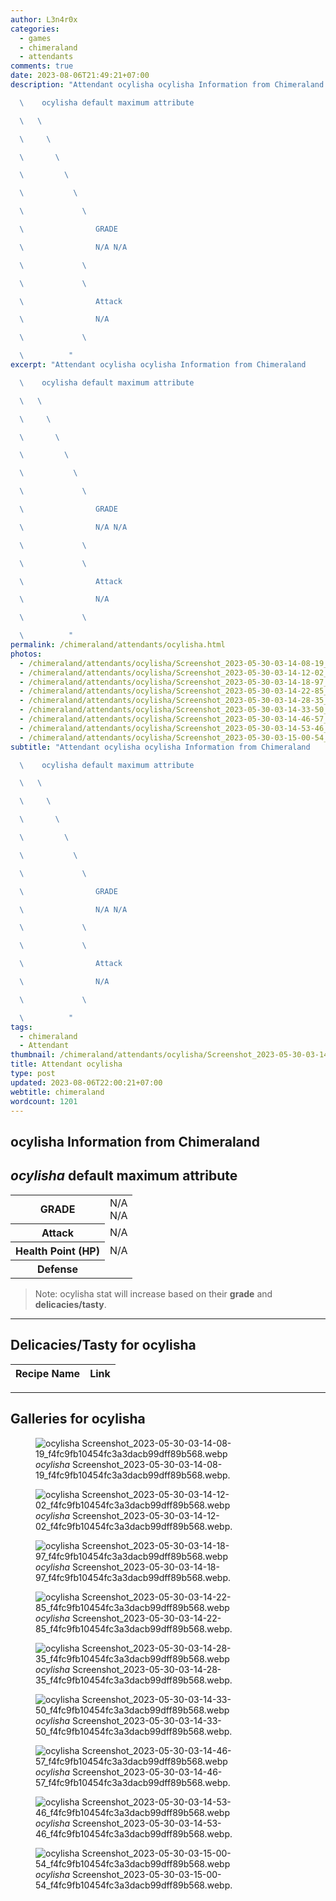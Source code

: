 ```yaml
---
author: L3n4r0x
categories:
  - games
  - chimeraland
  - attendants
comments: true
date: 2023-08-06T21:49:21+07:00
description: "Attendant ocylisha ocylisha Information from Chimeraland

  \    ocylisha default maximum attribute

  \   \ 

  \     \ 

  \       \ 

  \         \ 

  \           \ 

  \             \ 

  \                GRADE

  \                N/A N/A

  \             \ 

  \             \ 

  \                Attack

  \                N/A

  \             \ 

  \          "
excerpt: "Attendant ocylisha ocylisha Information from Chimeraland

  \    ocylisha default maximum attribute

  \   \ 

  \     \ 

  \       \ 

  \         \ 

  \           \ 

  \             \ 

  \                GRADE

  \                N/A N/A

  \             \ 

  \             \ 

  \                Attack

  \                N/A

  \             \ 

  \          "
permalink: /chimeraland/attendants/ocylisha.html
photos:
  - /chimeraland/attendants/ocylisha/Screenshot_2023-05-30-03-14-08-19_f4fc9fb10454fc3a3dacb99dff89b568.webp
  - /chimeraland/attendants/ocylisha/Screenshot_2023-05-30-03-14-12-02_f4fc9fb10454fc3a3dacb99dff89b568.webp
  - /chimeraland/attendants/ocylisha/Screenshot_2023-05-30-03-14-18-97_f4fc9fb10454fc3a3dacb99dff89b568.webp
  - /chimeraland/attendants/ocylisha/Screenshot_2023-05-30-03-14-22-85_f4fc9fb10454fc3a3dacb99dff89b568.webp
  - /chimeraland/attendants/ocylisha/Screenshot_2023-05-30-03-14-28-35_f4fc9fb10454fc3a3dacb99dff89b568.webp
  - /chimeraland/attendants/ocylisha/Screenshot_2023-05-30-03-14-33-50_f4fc9fb10454fc3a3dacb99dff89b568.webp
  - /chimeraland/attendants/ocylisha/Screenshot_2023-05-30-03-14-46-57_f4fc9fb10454fc3a3dacb99dff89b568.webp
  - /chimeraland/attendants/ocylisha/Screenshot_2023-05-30-03-14-53-46_f4fc9fb10454fc3a3dacb99dff89b568.webp
  - /chimeraland/attendants/ocylisha/Screenshot_2023-05-30-03-15-00-54_f4fc9fb10454fc3a3dacb99dff89b568.webp
subtitle: "Attendant ocylisha ocylisha Information from Chimeraland

  \    ocylisha default maximum attribute

  \   \ 

  \     \ 

  \       \ 

  \         \ 

  \           \ 

  \             \ 

  \                GRADE

  \                N/A N/A

  \             \ 

  \             \ 

  \                Attack

  \                N/A

  \             \ 

  \          "
tags:
  - chimeraland
  - Attendant
thumbnail: /chimeraland/attendants/ocylisha/Screenshot_2023-05-30-03-14-08-19_f4fc9fb10454fc3a3dacb99dff89b568.webp
title: Attendant ocylisha
type: post
updated: 2023-08-06T22:00:21+07:00
webtitle: chimeraland
wordcount: 1201
---
```


<link
  rel="stylesheet"
  href="https://rawcdn.githack.com/dimaslanjaka/Web-Manajemen/870a349/css/bootstrap-5-3-0-alpha3-wrapper.css"
/>
<section id="bootstrap-wrapper">
  <div data-bs-theme="dark">
    <h2>ocylisha Information from Chimeraland</h2>
    <h2 id="attribute"><i>ocylisha</i> default maximum attribute</h2>
    <div class="row">
      <div class="col mb-2">
        <div class="card">
          <div class="card-body">
            <table>
              <tr>
                <th>GRADE</th>
                <td>N/A <br />N/A</td>
              </tr>
              <tr>
                <th>Attack</th>
                <td>N/A</td>
              </tr>
              <tr>
                <th>Health Point (HP)</th>
                <td>N/A</td>
              </tr>
              <tr>
                <th>Defense</th>
                <td></td>
              </tr>
            </table>
          </div>
        </div>
      </div>
    </div>
    <blockquote class="bd-callout bd-callout-warning">
      Note: ocylisha stat will increase based on their <b>grade</b> and
      <b>delicacies/tasty</b>.
    </blockquote>
    <hr />
    <h2 id="delicacies">Delicacies/Tasty for ocylisha</h2>
    <div class="card">
      <div class="card-body">
        <div class="table-responsive">
          <table class="table table-striped">
            <thead>
              <tr>
                <th>Recipe Name</th>
                <th>Link</th>
              </tr>
            </thead>
            <tbody></tbody>
          </table>
        </div>
      </div>
    </div>
    <hr />
    <div id="gallery">
      <h2>Galleries for ocylisha</h2>
      <div class="row">
        <div class="col-lg-6 col-12">
          <figure>
            <img
              src="https://www.webmanajemen.com/chimeraland/attendants/ocylisha/Screenshot_2023-05-30-03-14-08-19_f4fc9fb10454fc3a3dacb99dff89b568.webp"
              alt="ocylisha Screenshot_2023-05-30-03-14-08-19_f4fc9fb10454fc3a3dacb99dff89b568.webp"
            />
            <figcaption style="word-wrap: break-word">
              <i>ocylisha</i>
              Screenshot_2023-05-30-03-14-08-19_f4fc9fb10454fc3a3dacb99dff89b568.webp.
            </figcaption>
          </figure>
        </div>
        <div class="col-lg-6 col-12">
          <figure>
            <img
              src="https://www.webmanajemen.com/chimeraland/attendants/ocylisha/Screenshot_2023-05-30-03-14-12-02_f4fc9fb10454fc3a3dacb99dff89b568.webp"
              alt="ocylisha Screenshot_2023-05-30-03-14-12-02_f4fc9fb10454fc3a3dacb99dff89b568.webp"
            />
            <figcaption style="word-wrap: break-word">
              <i>ocylisha</i>
              Screenshot_2023-05-30-03-14-12-02_f4fc9fb10454fc3a3dacb99dff89b568.webp.
            </figcaption>
          </figure>
        </div>
        <div class="col-lg-6 col-12">
          <figure>
            <img
              src="https://www.webmanajemen.com/chimeraland/attendants/ocylisha/Screenshot_2023-05-30-03-14-18-97_f4fc9fb10454fc3a3dacb99dff89b568.webp"
              alt="ocylisha Screenshot_2023-05-30-03-14-18-97_f4fc9fb10454fc3a3dacb99dff89b568.webp"
            />
            <figcaption style="word-wrap: break-word">
              <i>ocylisha</i>
              Screenshot_2023-05-30-03-14-18-97_f4fc9fb10454fc3a3dacb99dff89b568.webp.
            </figcaption>
          </figure>
        </div>
        <div class="col-lg-6 col-12">
          <figure>
            <img
              src="https://www.webmanajemen.com/chimeraland/attendants/ocylisha/Screenshot_2023-05-30-03-14-22-85_f4fc9fb10454fc3a3dacb99dff89b568.webp"
              alt="ocylisha Screenshot_2023-05-30-03-14-22-85_f4fc9fb10454fc3a3dacb99dff89b568.webp"
            />
            <figcaption style="word-wrap: break-word">
              <i>ocylisha</i>
              Screenshot_2023-05-30-03-14-22-85_f4fc9fb10454fc3a3dacb99dff89b568.webp.
            </figcaption>
          </figure>
        </div>
        <div class="col-lg-6 col-12">
          <figure>
            <img
              src="https://www.webmanajemen.com/chimeraland/attendants/ocylisha/Screenshot_2023-05-30-03-14-28-35_f4fc9fb10454fc3a3dacb99dff89b568.webp"
              alt="ocylisha Screenshot_2023-05-30-03-14-28-35_f4fc9fb10454fc3a3dacb99dff89b568.webp"
            />
            <figcaption style="word-wrap: break-word">
              <i>ocylisha</i>
              Screenshot_2023-05-30-03-14-28-35_f4fc9fb10454fc3a3dacb99dff89b568.webp.
            </figcaption>
          </figure>
        </div>
        <div class="col-lg-6 col-12">
          <figure>
            <img
              src="https://www.webmanajemen.com/chimeraland/attendants/ocylisha/Screenshot_2023-05-30-03-14-33-50_f4fc9fb10454fc3a3dacb99dff89b568.webp"
              alt="ocylisha Screenshot_2023-05-30-03-14-33-50_f4fc9fb10454fc3a3dacb99dff89b568.webp"
            />
            <figcaption style="word-wrap: break-word">
              <i>ocylisha</i>
              Screenshot_2023-05-30-03-14-33-50_f4fc9fb10454fc3a3dacb99dff89b568.webp.
            </figcaption>
          </figure>
        </div>
        <div class="col-lg-6 col-12">
          <figure>
            <img
              src="https://www.webmanajemen.com/chimeraland/attendants/ocylisha/Screenshot_2023-05-30-03-14-46-57_f4fc9fb10454fc3a3dacb99dff89b568.webp"
              alt="ocylisha Screenshot_2023-05-30-03-14-46-57_f4fc9fb10454fc3a3dacb99dff89b568.webp"
            />
            <figcaption style="word-wrap: break-word">
              <i>ocylisha</i>
              Screenshot_2023-05-30-03-14-46-57_f4fc9fb10454fc3a3dacb99dff89b568.webp.
            </figcaption>
          </figure>
        </div>
        <div class="col-lg-6 col-12">
          <figure>
            <img
              src="https://www.webmanajemen.com/chimeraland/attendants/ocylisha/Screenshot_2023-05-30-03-14-53-46_f4fc9fb10454fc3a3dacb99dff89b568.webp"
              alt="ocylisha Screenshot_2023-05-30-03-14-53-46_f4fc9fb10454fc3a3dacb99dff89b568.webp"
            />
            <figcaption style="word-wrap: break-word">
              <i>ocylisha</i>
              Screenshot_2023-05-30-03-14-53-46_f4fc9fb10454fc3a3dacb99dff89b568.webp.
            </figcaption>
          </figure>
        </div>
        <div class="col-lg-6 col-12">
          <figure>
            <img
              src="https://www.webmanajemen.com/chimeraland/attendants/ocylisha/Screenshot_2023-05-30-03-15-00-54_f4fc9fb10454fc3a3dacb99dff89b568.webp"
              alt="ocylisha Screenshot_2023-05-30-03-15-00-54_f4fc9fb10454fc3a3dacb99dff89b568.webp"
            />
            <figcaption style="word-wrap: break-word">
              <i>ocylisha</i>
              Screenshot_2023-05-30-03-15-00-54_f4fc9fb10454fc3a3dacb99dff89b568.webp.
            </figcaption>
          </figure>
        </div>
      </div>
    </div>
  </div>
</section>
